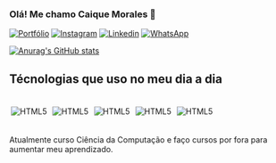 ### Olá! Me chamo Caique Morales 👋

[![Portfólio](https://img.shields.io/website?label=caiquemorales.netlify.app&style=for-the-badge&url=https://caiquemorales.netlify.app)](https://caiquemorales.netlify.app)
[![Instagram](https://img.shields.io/badge/Instagram-E4405F?style=for-the-badge&logo=instagram&logoColor=white)](https://www.instagram.com/caique_brad/)
[![Linkedin](https://img.shields.io/badge/LinkedIn-0077B5?style=for-the-badge&logo=linkedin&logoColor=white)](https://www.linkedin.com/in/caique-morales-silva-07633a210/)
[![WhatsApp](https://img.shields.io/badge/WhatsApp-25D366?style=for-the-badge&logo=whatsapp&logoColor=white)](https://wa.me/5511961930889)


[![Anurag's GitHub stats](https://github-readme-stats.vercel.app/api?username=anuraghazra)](https://github.com/anuraghazra/github-readme-stats)

## Técnologias que uso no meu dia a dia

<div style="display: inline_block"><br />
    <img style="margin: 3px" align="center" alt="HTML5" src="https://img.shields.io/badge/HTML5-E34F26?style=for-the-badge&logo=html5&logoColor=white" />
    <img style="margin: 3px" align="center" alt="HTML5" src="https://img.shields.io/badge/CSS3-1572B6?style=for-the-badge&logo=css3&logoColor=white" />
    <img style="margin: 3px" align="center" alt="HTML5" src="https://img.shields.io/badge/JavaScript-323330?style=for-the-badge&logo=javascript&logoColor=F7DF1E" />
    <img style="margin: 3px" align="center" alt="HTML5" src="https://img.shields.io/badge/React-20232A?style=for-the-badge&logo=react&logoColor=61DAFB" />
    <img style="margin: 3px" align="center" alt="HTML5" src="https://img.shields.io/badge/GitHub-100000?style=for-the-badge&logo=github&logoColor=white" />
</div><br />

Atualmente curso Ciência da Computação e faço cursos por fora para aumentar meu aprendizado.
